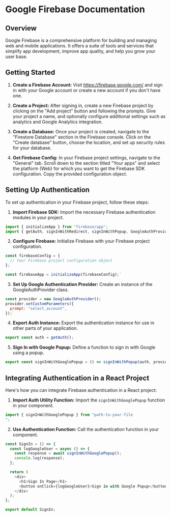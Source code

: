 # Google Firebase Documentation
## Overview
Google Firebase is a comprehensive platform for building and managing web and mobile applications. It offers a suite of tools and services that simplify app development, improve app quality, and help you grow your user base.

## Getting Started

1. **Create a Firebase Account:** Visit <https://firebase.google.com/> and sign in with your Google account or create a new account if you don't have one.

2. **Create a Project:** After signing in, create a new Firebase project by clicking on the "Add project" button and following the prompts. Give your project a name, and optionally configure additional settings such as analytics and Google Analytics integration.

3. **Create a Database:** Once your project is created, navigate to the "Firestore Database" section in the Firebase console. Click on the "Create database" button, choose the location, and set up security rules for your database.

4. **Get Firebase Config:** In your Firebase project settings, navigate to the "General" tab. Scroll down to the section titled "Your apps" and select the platform (Web) for which you want to get the Firebase SDK configuration. Copy the provided configuration object.

## Setting Up Authentication

To set up authentication in your Firebase project, follow these steps:

1. **Import Firebase SDK:** Import the necessary Firebase authentication modules in your project.

```javascript
import { initializeApp } from "firebase/app";
import { getAuth, signInWithRedirect, signInWithPopup, GoogleAuthProvider } from "firebase/auth";
```

2. **Configure Firebase:** Initialize Firebase with your Firebase project configuration.

```javascript
const firebaseConfig = {
  // Your Firebase project configuration object
};

const firebaseApp = initializeApp(firebaseConfig);`
```

3. **Set Up Google Authentication Provider:** Create an instance of the GoogleAuthProvider class.

```javascript
const provider = new GoogleAuthProvider();
provider.setCustomParameters({
  prompt: "select_account",
});`
```

4. **Export Auth Instance:** Export the authentication instance for use in other parts of your application.

```javascript
export const auth = getAuth();
```

5. **Sign In with Google Popup:** Define a function to sign in with Google using a popup.

```javascript
export const signInWithGooglePopup = () => signInWithPopup(auth, provider);
```

Integrating Authentication in a React Project
---------------------------------------------

Here's how you can integrate Firebase authentication in a React project:

1. **Import Auth Utility Function:** Import the `signInWithGooglePopup` function in your component.

```javascript
import { signInWithGooglePopup } from "path-to-your-file
";
```

2. **Use Authentication Function:** Call the authentication function in your component.

```javascript
const SignIn = () => {
  const logGoogleUser = async () => {
    const response = await signInWithGooglePopup();
    console.log(response);
  };

  return (
    <div>
      <h1>Sign In Page</h1>
      <button onClick={logGoogleUser}>Sign in with Google Popup</button>
    </div>
  );
};

export default SignIn;
```
